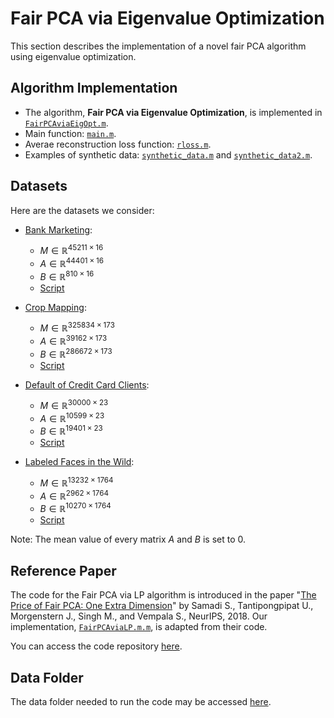 # Fair PCA via Eigenvalue Optimization

This section describes the implementation of a novel fair PCA algorithm using eigenvalue optimization.

## Algorithm Implementation

- The algorithm, **Fair PCA via Eigenvalue Optimization**, is implemented in [`FairPCAviaEigOpt.m`](./FairPCAviaEigOpt.m).
- Main function: [`main.m`](./main.m).
- Averae reconstruction loss function: [`rloss.m`](./rloss.m).
- Examples of synthetic data: [`synthetic_data.m`](./synthetic_data.m) and [`synthetic_data2.m`](./synthetic_data2.m).

## Datasets

Here are the datasets we consider:

- [Bank Marketing](https://archive.ics.uci.edu/dataset/222/bank+marketing): 
  - $M \in \mathbb{R}^{45211 \times 16}$
  - $A \in \mathbb{R}^{44401 \times 16}$
  - $B \in \mathbb{R}^{810 \times 16}$
  - [Script](https://github.com/JunhuiShen/Fair-PCA-Eigenvalue-Optimization/blob/main/bank_marketing.m)

- [Crop Mapping](https://archive.ics.uci.edu/dataset/525/crop+mapping+using+fused+optical+radar+data+set):
  - $M \in \mathbb{R}^{325834 \times 173}$
  - $A \in \mathbb{R}^{39162 \times 173}$
  - $B \in \mathbb{R}^{286672 \times 173}$
  - [Script](https://github.com/JunhuiShen/Fair-PCA-Eigenvalue-Optimization/blob/main/crop_mapping.m)

- [Default of Credit Card Clients](https://archive.ics.uci.edu/dataset/350/default+of+credit+card+clients):
  - $M \in \mathbb{R}^{30000 \times 23}$
  - $A \in \mathbb{R}^{10599 \times 23}$
  - $B \in \mathbb{R}^{19401 \times 23}$
  - [Script](https://github.com/JunhuiShen/Fair-PCA-Eigenvalue-Optimization/blob/main/default_credit.m)

- [Labeled Faces in the Wild](https://vis-www.cs.umass.edu/lfw/):
  - $M \in \mathbb{R}^{13232 \times 1764}$
  - $A \in \mathbb{R}^{2962 \times 1764}$
  - $B \in \mathbb{R}^{10270 \times 1764}$
  - [Script](https://github.com/JunhuiShen/Fair-PCA-Eigenvalue-Optimization/blob/main/LFW.m)

Note: The mean value of every matrix $A$ and $B$ is set to $0$.

## Reference Paper

The code for the Fair PCA via LP algorithm is introduced in the paper "[The Price of Fair PCA: One Extra Dimension](https://arxiv.org/abs/1811.00103)" by Samadi S., Tantipongpipat U., Morgenstern J., Singh M., and Vempala S., NeurIPS, 2018. Our implementation, [`FairPCAviaLP.m.m`](./FairPCAviaLP.m), is adapted from their code.

You can access the code repository [here](https://github.com/samirasamadi/Fair-PCA?tab=readme-ov-file).

## Data Folder

The data folder needed to run the code may be accessed [here](https://drive.google.com/drive/u/1/folders/1xmdlEYPJDS7nwMQqbOoEuG3TCWLCBkUJ).
